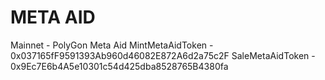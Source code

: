 # META AID

Mainnet - PolyGon
Meta Aid
MintMetaAidToken - 0x037165fF9591393Ab960d46082E872A6d2a75c2F
SaleMetaAidToken - 0x9Ec7E6b4A5e10301c54d425dba8528765B4380fa
